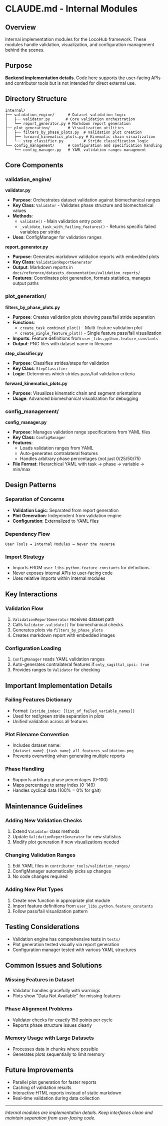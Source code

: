 # CLAUDE.md - Internal Modules

## Overview

Internal implementation modules for the LocoHub framework. These modules handle validation, visualization, and configuration management behind the scenes.

## Purpose

**Backend implementation details**. Code here supports the user-facing APIs and contributor tools but is not intended for direct external use.

## Directory Structure

```
internal/
├── validation_engine/      # Dataset validation logic
│   ├── validator.py       # Core validation orchestration
│   └── report_generator.py # Markdown report generation
├── plot_generation/        # Visualization utilities
│   ├── filters_by_phase_plots.py  # Validation plot creation
│   ├── forward_kinematics_plots.py # Kinematic chain visualization
│   └── step_classifier.py         # Stride classification logic
└── config_management/      # Configuration and specification handling
    └── config_manager.py   # YAML validation ranges management
```

## Core Components

### validation_engine/

**validator.py**
- **Purpose**: Orchestrates dataset validation against biomechanical ranges
- **Key Class**: `Validator` - Validates phase structure and biomechanical values
- **Methods**:
  - `validate()` - Main validation entry point
  - `_validate_task_with_failing_features()` - Returns specific failed variables per stride
- **Uses**: ConfigManager for validation ranges

**report_generator.py**
- **Purpose**: Generates markdown validation reports with embedded plots
- **Key Class**: `ValidationReportGenerator`
- **Output**: Markdown reports in `docs/reference/datasets_documentation/validation_reports/`
- **Features**: Coordinates plot generation, formats statistics, manages output paths

### plot_generation/

**filters_by_phase_plots.py**
- **Purpose**: Creates validation plots showing pass/fail stride separation
- **Functions**:
  - `create_task_combined_plot()` - Multi-feature validation plot
  - `create_single_feature_plot()` - Single feature pass/fail visualization
- **Imports**: Feature definitions from `user_libs.python.feature_constants`
- **Output**: PNG files with dataset name in filename

**step_classifier.py**
- **Purpose**: Classifies strides/steps for validation
- **Key Class**: `StepClassifier`
- **Logic**: Determines which strides pass/fail validation criteria

**forward_kinematics_plots.py**
- **Purpose**: Visualizes kinematic chain and segment orientations
- **Usage**: Advanced biomechanical visualization for debugging

### config_management/

**config_manager.py**
- **Purpose**: Manages validation range specifications from YAML files
- **Key Class**: `ConfigManager`
- **Features**:
  - Loads validation ranges from YAML
  - Auto-generates contralateral features
  - Handles arbitrary phase percentages (not just 0/25/50/75)
- **File Format**: Hierarchical YAML with task → phase → variable → min/max

## Design Patterns

### Separation of Concerns
- **Validation Logic**: Separated from report generation
- **Plot Generation**: Independent from validation engine
- **Configuration**: Externalized to YAML files

### Dependency Flow
```
User Tools → Internal Modules → Never the reverse
```

### Import Strategy
- Imports FROM `user_libs.python.feature_constants` for definitions
- Never exposes internal APIs to user-facing code
- Uses relative imports within internal modules

## Key Interactions

### Validation Flow
1. `ValidationReportGenerator` receives dataset path
2. Calls `Validator.validate()` for biomechanical checks
3. Generates plots via `filters_by_phase_plots`
4. Creates markdown report with embedded images

### Configuration Loading
1. `ConfigManager` reads YAML validation ranges
2. Auto-generates contralateral features if `only_sagittal_ipsi: true`
3. Provides ranges to `Validator` for checking

## Important Implementation Details

### Failing Features Dictionary
- Format: `{stride_index: [list_of_failed_variable_names]}`
- Used for red/green stride separation in plots
- Unified validation across all features

### Plot Filename Convention
- Includes dataset name: `{dataset_name}_{task_name}_all_features_validation.png`
- Prevents overwriting when generating multiple reports

### Phase Handling
- Supports arbitrary phase percentages (0-100)
- Maps percentage to array index (0-149)
- Handles cyclical data (100% = 0% for gait)

## Maintenance Guidelines

### Adding New Validation Checks
1. Extend `Validator` class methods
2. Update `ValidationReportGenerator` for new statistics
3. Modify plot generation if new visualizations needed

### Changing Validation Ranges
1. Edit YAML files in `contributor_tools/validation_ranges/`
2. ConfigManager automatically picks up changes
3. No code changes required

### Adding New Plot Types
1. Create new function in appropriate plot module
2. Import feature definitions from `user_libs.python.feature_constants`
3. Follow pass/fail visualization pattern

## Testing Considerations

- Validation engine has comprehensive tests in `tests/`
- Plot generation tested visually via report generation
- Configuration manager tested with various YAML structures

## Common Issues and Solutions

### Missing Features in Dataset
- Validator handles gracefully with warnings
- Plots show "Data Not Available" for missing features

### Phase Alignment Problems
- Validator checks for exactly 150 points per cycle
- Reports phase structure issues clearly

### Memory Usage with Large Datasets
- Processes data in chunks where possible
- Generates plots sequentially to limit memory

## Future Improvements

- Parallel plot generation for faster reports
- Caching of validation results
- Interactive HTML reports instead of static markdown
- Real-time validation during data collection

---

*Internal modules are implementation details. Keep interfaces clean and maintain separation from user-facing code.*